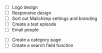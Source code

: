 - [ ] Logo design
- [ ] Responsive design
- [ ] Sort out Mailchimp settings and branding
- [ ] Create a test episode
- [ ] Email people

<!-- When I reach 8 episodes -->

- [ ] Create a category page
- [ ] Create a search field function
